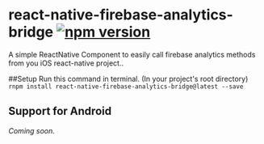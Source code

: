 # react-native-firebase-analytics-bridge [![npm version](https://badge.fury.io/js/react-native-firebase-analytics-bridge.svg)](https://badge.fury.io/js/react-native-firebase-analytics-bridge)
A simple ReactNative Component to easily call firebase analytics  methods from you iOS react-native project..

##Setup
Run this command in terminal. (In your project's root directory)
`rnpm install react-native-firebase-analytics-bridge@latest --save`

## Support for Android
*Coming soon.*

